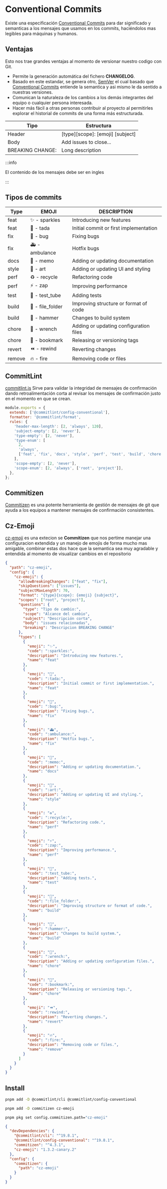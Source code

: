 # Conventional Commits

Existe una especificación [Conventional Commits](https://www.conventionalcommits.org/es/v1.0.0/) para dar significado y semanticas a los mensajes que usamos en los commits, haciéndolos mas legibles para máquinas y humanos.

## Ventajas

Esto nos trae grandes ventajas al momento de versionar nuestro codigo con Git.

- Permite la generación automática del fichero **CHANGELOG**.
- Basado en este estandar, se genera otro, [SemVer](https://semver.org/) el cual basado que [Conventional Commits](https://www.conventionalcommits.org/es/v1.0.0/) entiende la semantica y asi mismo le da sentido a nuestras versiones.
- Comunican la naturaleza de los cambios a los demás integrantes del equipo o cualquier persona interesada.
- Hacer más fácil a otras personas contribuir al proyecto al permitirles explorar el historial de commits de una forma más estructurada.

| Tipo             | Estructura                       |
| ---------------- | -------------------------------- |
| Header           | [type][scope]: [emoji] [subject] |
| Body             | Add issues to close...           |
| BREAKING CHANGE: | Long description                 |

:::info

El contenido de los mensajes debe ser en ingles

:::

## Tipos de commits

| Type   | EMOJI            | DESCRIPTION                            |
| ------ | ---------------- | -------------------------------------- |
| feat   | ✨ - sparkles    | Introducing new features               |
| feat   | 🎉 - tada        | Initial commit or first implementation |
| fix    | 🐛 - bug         | Fixing bugs                            |
| fix    | 🚑 - ambulance   | Hotfix bugs                            |
| docs   | 📝 - memo        | Adding or updating documentation       |
| style  | 🎨 - art         | Adding or updating UI and styling      |
| perf   | ♻️ - recycle     | Refactoring code                       |
| perf   | ⚡ - zap         | Improving performance                  |
| test   | 🧪 - test_tube   | Adding tests                           |
| build  | 📂 - file_folder | Improving structure or format of code  |
| build  | 🔨 - hammer      | Changes to build system                |
| chore  | 🔧 - wrench      | Adding or updating configuration files |
| chore  | 🔖 - bookmark    | Releasing or versioning tags           |
| revert | ⏪ - rewind      | Reverting changes                      |
| remove | 🔥 - fire        | Removing code or files                 |

## CommitLint

[commitlint.js](https://commitlint.js.org/guides/getting-started.html) Sirve para validar la integridad de mensajes de confirmación dando retroalimentación corta al revisar los mensajes de confirmación justo en el momento en que se crean.

```js title="commitlint.config.js"
module.exports = {
  extends: ['@commitlint/config-conventional'],
  formatter: '@commitlint/format',
  rules: {
    'header-max-length': [2, 'always', 120],
    'subject-empty': [2, 'never'],
    'type-empty': [2, 'never'],
    'type-enum': [
      2,
      'always',
      ['feat', 'fix', 'docs', 'style', 'perf', 'test', 'build', 'chore', 'revert', 'remove'],
    ],
    'scope-empty': [2, 'never'],
    'scope-enum': [2, 'always', ['root', 'project']],
  },
};
```

## Commitizen

[Commitizen](https://commitizen-tools.github.io/commitizen/) es una potente herramienta de gestión de mensajes de git que ayuda a los equipos a mantener mensajes de confirmación consistentes.

## Cz-Emoji

[cz-emoji](https://github.com/ngryman/cz-emoji) es una extecion se **Commitizen** que nos pertime manejar una configuracion extendida y un manejo de emojis de forma mucho mas amigable, combinar estas dos hace que la semantica sea muy agradable y entendida al momento de visualizar cambios en el repositorio

```json title=".czrc"
{
  "path": "cz-emoji",
  "config": {
    "cz-emoji": {
      "allowBreakingChanges": ["feat", "fix"],
      "skipQuestions": ["issues"],
      "subjectMaxLength": 70,
      "format": "{type}{scope}: {emoji} {subject}",
      "scopes": ["root", "project"],
      "questions": {
        "type": "Tipo de cambio:",
        "scope": "Alcance del cambio",
        "subject": "Descripción corta",
        "body": "issues relacionadas",
        "breaking": "Descripcion BREAKING CHANGE"
      },
      "types": [
        {
          "emoji": "✨",
          "code": ":sparkles:",
          "description": "Introducing new features.",
          "name": "feat"
        },
        {
          "emoji": "🎉",
          "code": ":tada:",
          "description": "Initial commit or first implementation.",
          "name": "feat"
        },
        {
          "emoji": "🐛",
          "code": ":bug:",
          "description": "Fixing bugs.",
          "name": "fix"
        },
        {
          "emoji": "🚑",
          "code": ":ambulance:",
          "description": "Hotfix bugs.",
          "name": "fix"
        },
        {
          "emoji": "📝",
          "code": ":memo:",
          "description": "Adding or updating documentation.",
          "name": "docs"
        },
        {
          "emoji": "🎨",
          "code": ":art:",
          "description": "Adding or updating UI and styling.",
          "name": "style"
        },
        {
          "emoji": "♻️",
          "code": ":recycle:",
          "description": "Refactoring code.",
          "name": "perf"
        },
        {
          "emoji": "⚡",
          "code": ":zap:",
          "description": "Improving performance.",
          "name": "perf"
        },
        {
          "emoji": "🧪",
          "code": ":test_tube:",
          "description": "Adding tests.",
          "name": "test"
        },
        {
          "emoji": "📂",
          "code": ":file_folder:",
          "description": "Improving structure or format of code.",
          "name": "build"
        },
        {
          "emoji": "🔨",
          "code": ":hammer:",
          "description": "Changes to build system.",
          "name": "build"
        },
        {
          "emoji": "🔧",
          "code": ":wrench:",
          "description": "Adding or updating configuration files.",
          "name": "chore"
        },
        {
          "emoji": "🔖",
          "code": ":bookmark:",
          "description": "Releasing or versioning tags.",
          "name": "chore"
        },
        {
          "emoji": "⏪",
          "code": ":rewind:",
          "description": "Reverting changes.",
          "name": "revert"
        },
        {
          "emoji": "🔥",
          "code": ":fire:",
          "description": "Removing code or files.",
          "name": "remove"
        }
      ]
    }
  }
}
```

## Install

```bash
pnpm add -D @commitlint/cli @commitlint/config-conventional
```

```bash
pnpm add -D commitizen cz-emoji
```

```bash
pnpm pkg set config.commitizen.path="cz-emoji"
```

```json title="package.json"
{
  "devDependencies": {
    "@commitlint/cli": "^19.8.1",
    "@commitlint/config-conventional": "^19.8.1",
    "commitizen": "^4.3.1",
    "cz-emoji": "1.3.2-canary.2"
  },
  "config": {
    "commitizen": {
      "path": "cz-emoji"
    }
  }
}
```

